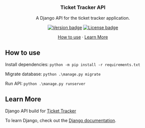 <h3 align="center">
	Ticket Tracker API
</h3>

<p align="center">
    A Django API for the ticket tracker application.
</p>

<p align="center">
	<a href="https://github.com/TheMiracleWorkers/ticket-api/tags"><img src="https://img.shields.io/badge/release-v1-blue" alt="Version badge"></a>
	<a href="https://github.com/TheMiracleWorkers/ticket-api/blob/master/LICENSE"><img src="https://img.shields.io/badge/license-MIT-green.svg" alt="License badge"></a>
</p>

<p align="center">
    <a href="#how-to-use">How to use</a>
    ·
    <a href="#learn-more">Learn More</a>
 </p>

## How to use

Install dependencies: `python -m pip install -r requirements.txt`

Migrate database: `python .\manage.py migrate`

Run API: `python .\manage.py runserver`

## Learn More

Django API build for [Ticket Tracker](https://github.com/TheMiracleWorkers/ticket-tracker/)

To learn Django, check out the [Django documentation](https://www.djangoproject.com/).
